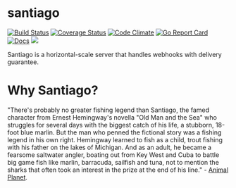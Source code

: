 # santiago

[![Build Status](https://travis-ci.org/topfreegames/santiago.svg?branch=master)](https://travis-ci.org/topfreegames/santiago)
[![Coverage Status](https://coveralls.io/repos/github/topfreegames/santiago/badge.svg?branch=master)](https://coveralls.io/github/topfreegames/santiago?branch=master)
[![Code Climate](https://codeclimate.com/github/topfreegames/santiago/badges/gpa.svg)](https://codeclimate.com/github/topfreegames/santiago)
[![Go Report Card](https://goreportcard.com/badge/github.com/topfreegames/santiago)](https://goreportcard.com/report/github.com/topfreegames/santiago)
[![Docs](https://readthedocs.org/projects/santiago-api/badge/?version=latest
)](http://santiago-api.readthedocs.io/en/latest/)
[![](https://imagelayers.io/badge/tfgco/santiago:latest.svg)](https://imagelayers.io/?images=tfgco/santiago:latest 'Khan Image Layers')

Santiago is a horizontal-scale server that handles webhooks with delivery guarantee.

# Why Santiago?

"There's probably no greater fishing legend than Santiago, the famed character from Ernest Hemingway's novella "Old Man and the Sea" who struggles for several days with the biggest catch of his life, a stubborn, 18-foot blue marlin. But the man who penned the fictional story was a fishing legend in his own right. Hemingway learned to fish as a child, trout fishing with his father on the lakes of Michigan. And as an adult, he became a fearsome saltwater angler, boating out from Key West and Cuba to battle big game fish like marlin, barracuda, sailfish and tuna, not to mention the sharks that often took an interest in the prize at the end of his line." - [Animal Planet](http://www.animalplanet.com/wild-animals/5-ernest-hemingway/).
